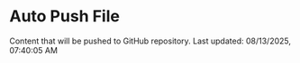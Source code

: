 # Auto Push File

Content that will be pushed to GitHub repository.
Last updated: 08/13/2025, 07:40:05 AM